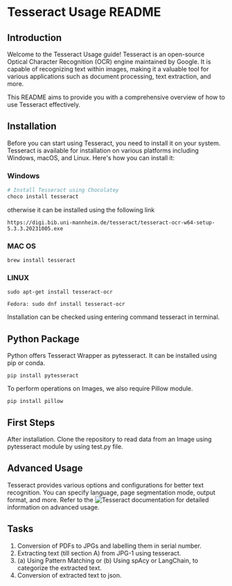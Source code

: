 # Tesseract Usage README

## Introduction

Welcome to the Tesseract Usage guide! Tesseract is an open-source Optical Character Recognition (OCR) engine maintained by Google. It is capable of recognizing text within images, making it a valuable tool for various applications such as document processing, text extraction, and more.

This README aims to provide you with a comprehensive overview of how to use Tesseract effectively.

## Installation

Before you can start using Tesseract, you need to install it on your system. Tesseract is available for installation on various platforms including Windows, macOS, and Linux. Here's how you can install it:

### Windows

```bash
# Install Tesseract using Chocolatey
choco install tesseract
```
otherwise it can be installed using the following link
```
https://digi.bib.uni-mannheim.de/tesseract/tesseract-ocr-w64-setup-5.3.3.20231005.exe
```
### MAC OS
```
brew install tesseract
```
### LINUX
```
sudo apt-get install tesseract-ocr
```
```
Fedora: sudo dnf install tesseract-ocr
```
Installation can be checked using entering command tesseract in terminal.

## Python Package
Python offers Tesseract Wrapper as pytesseract. It can be installed using pip or conda.
```
pip install pytesseract
```
To perform operations on Images, we also require Pillow module.
```
pip install pillow
```
## First Steps
After installation. Clone the repository to read data from an Image using pytesseract module by using test.py file.

## Advanced Usage
Tesseract provides various options and configurations for better text recognition. You can specify language, page segmentation mode, output format, and more. Refer to the ![Tesseract documentation](https://github.com/tesseract-ocr/tesseract?tab=readme-ov-file) for detailed information on advanced usage.

## Tasks

1. Conversion of PDFs to JPGs and labelling them in serial number.
2. Extracting text (till section A) from JPG-1 using tesseract.
3. (a) Using Pattern Matching or (b) Using spAcy or LangChain, to categorize the extracted text.  
4. Conversion of extracted text to json. 